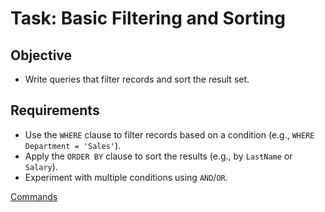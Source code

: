 # Task: Basic Filtering and Sorting

## Objective
- Write queries that filter records and sort the result set.

## Requirements
- Use the `WHERE` clause to filter records based on a condition (e.g., `WHERE Department = 'Sales'`).
- Apply the `ORDER BY` clause to sort the results (e.g., by `LastName` or `Salary`).
- Experiment with multiple conditions using `AND`/`OR`.

[Commands](./commands.txt)